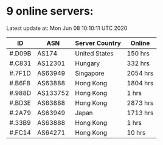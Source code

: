 # 9 online servers:

Latest update at: Mon Jun 08 10:10:11 UTC 2020

| ID | ASN | Server Country | Online |
| -- | --- | -------------- | ------ |
| #.D09B | AS174 | United States | 150 hrs |
| #.C831 | AS12301 | Hungary | 332 hrs |
| #.7F1D | AS63949 | Singapore | 2054 hrs |
| #.B6F8 | AS63888 | Hong Kong | 1804 hrs |
| #.988D | AS133752 | Hong Kong | 1 hrs |
| #.BD3E | AS63888 | Hong Kong | 2873 hrs |
| #.2A79 | AS63949 | Japan | 1713 hrs |
| #.33B9 | AS63888 | Hong Kong | 1 hrs |
| #.FC14 | AS64271 | Hong Kong | 10 hrs |

